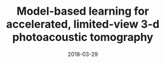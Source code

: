 ---
title: "Model-based learning for accelerated, limited-view 3-d photoacoustic tomography"
collection: publications
authors: 'A. Hauptmann, F. Lucka, M. Betcke, N. Huynh, J. Adler, B. Cox, P. Beard, S. Ourselin, S. Arridge'
date: 2018-03-29
venue: 'IEEE Transactions on Medical Imaging'
paperurl: 'http://asHauptmann.github.io/files/2018_Hauptmann_TMI.pdf'
paperlink: 'https://doi.org/10.1109/TMI.2018.2820382'
---